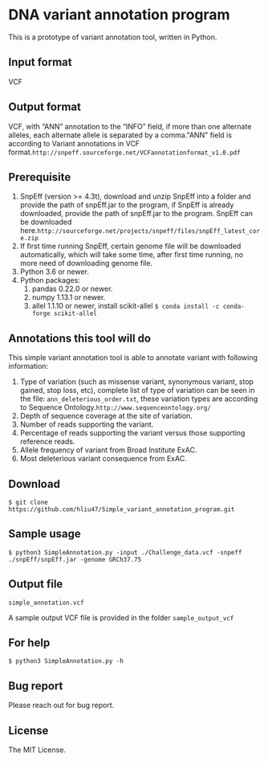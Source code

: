 # DNA variant annotation program

This is a prototype of variant annotation tool, written in Python.

## Input format
VCF

## Output format
VCF, with “ANN” annotation to the “INFO” field, if more than one alternate alleles, each alternate allele is separated by a comma."ANN" field is according to Variant annotations in VCF format.``http://snpeff.sourceforge.net/VCFannotationformat_v1.0.pdf``

## Prerequisite
  1. SnpEff (version >= 4.3t), download and unzip SnpEff into a folder and provide the path of snpEff.jar to the program, if SnpEff is already downloaded, provide the path of snpEff.jar to the program. SnpEff can be downloaded here.``http://sourceforge.net/projects/snpeff/files/snpEff_latest_core.zip``
  2. If first time running SnpEff, certain genome file will be downloaded automatically, which will take some time, after first time running, no more need of downloading genome file. 
  3. Python 3.6 or newer.
  4. Python packages: 
      1. pandas 0.22.0 or newer.
      2. numpy 1.13.1 or newer. 
      3. allel 1.1.10 or newer, install scikit-allel ``$ conda install -c conda-forge scikit-allel`` 
    
## Annotations this tool will do
This simple variant annotation tool is able to annotate variant with following information:
  1.	Type of variation (such as missense variant, synonymous variant, stop gained, stop loss, etc), complete list of type of variation can be seen in the file: ``ann_deleterious_order.txt``, these variation types are according to Sequence Ontology.``http://www.sequenceontology.org/``
  2.	Depth of sequence coverage at the site of variation.
  3.	Number of reads supporting the variant.
  4.	Percentage of reads supporting the variant versus those supporting reference reads.
  5.	Allele frequency of variant from Broad Institute ExAC.
  6.	Most deleterious variant consequence from ExAC.

## Download
``$ git clone https://github.com/hliu47/Simple_variant_annotation_program.git``

## Sample usage
``$ python3 SimpleAnnotation.py -input ./Challenge_data.vcf -snpeff ./snpEff/snpEff.jar -genome GRCh37.75``

## Output file
``simple_annotation.vcf`` 

A sample output VCF file is provided in the folder ``sample_output_vcf``

## For help
``$ python3 SimpleAnnotation.py -h``

## Bug report
Please reach out for bug report.

## License
The MIT License.
